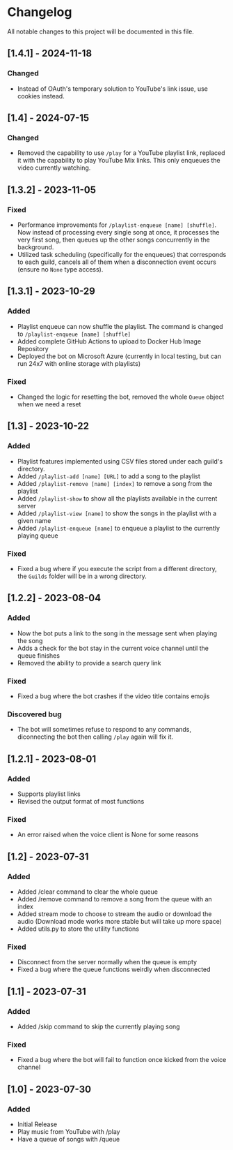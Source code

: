 # Changelog

All notable changes to this project will be documented in this file.

## [1.4.1] - 2024-11-18

### Changed

- Instead of OAuth's temporary solution to YouTube's link issue, use cookies instead. 

## [1.4] - 2024-07-15

### Changed

- Removed the capability to use `/play` for a YouTube playlist link, replaced it with the capability to play YouTube Mix links. This only enqueues the video currently watching. 

## [1.3.2] - 2023-11-05

### Fixed

- Performance improvements for `/playlist-enqueue [name] [shuffle]`. Now instead of processing every single song at once, it processes the very first song, then queues up the other songs concurrently in the background. 
- Utilized task scheduling (specifically for the enqueues) that corresponds to each guild, cancels all of them when a disconnection event occurs (ensure no `None` type access).

## [1.3.1] - 2023-10-29

### Added

- Playlist enqueue can now shuffle the playlist. The command is changed to `/playlist-enqueue [name] [shuffle]`
- Added complete GitHub Actions to upload to Docker Hub Image Repository
- Deployed the bot on Microsoft Azure (currently in local testing, but can run 24x7 with online storage with playlists)

### Fixed

- Changed the logic for resetting the bot, removed the whole `Queue` object when we need a reset

## [1.3] - 2023-10-22

### Added

- Playlist features implemented using CSV files stored under each guild's directory. 
- Added `/playlist-add [name] [URL]` to add a song to the playlist
- Added `/playlist-remove [name] [index]` to remove a song from the playlist
- Added `/playlist-show` to show all the playlists available in the current server
- Added `/playlist-view [name]` to show the songs in the playlist with a given name
- Added `/playlist-enqueue [name]` to enqueue a playlist to the currently playing queue

### Fixed

- Fixed a bug where if you execute the script from a different directory, the `Guilds` folder will be in a wrong directory. 

## [1.2.2] - 2023-08-04

### Added

- Now the bot puts a link to the song in the message sent when playing the song
- Adds a check for the bot stay in the current voice channel until the queue finishes
- Removed the ability to provide a search query link

### Fixed

- Fixed a bug where the bot crashes if the video title contains emojis

### Discovered bug

- The bot will sometimes refuse to respond to any commands, diconnecting the bot then calling `/play` again will fix it. 

## [1.2.1] - 2023-08-01

### Added

- Supports playlist links
- Revised the output format of most functions

### Fixed

- An error raised when the voice client is None for some reasons

## [1.2] - 2023-07-31

### Added

- Added /clear command to clear the whole queue
- Added /remove command to remove a song from the queue with an index
- Added stream mode to choose to stream the audio or download the audio (Download mode works more stable but will take up more space)
- Added utils.py to store the utility functions

### Fixed

- Disconnect from the server normally when the queue is empty
- Fixed a bug where the queue functions weirdly when disconnected

## [1.1] - 2023-07-31

### Added

- Added /skip command to skip the currently playing song

### Fixed

- Fixed a bug where the bot will fail to function once kicked from the voice channel

## [1.0] - 2023-07-30

### Added

- Initial Release
- Play music from YouTube with /play
- Have a queue of songs with /queue
